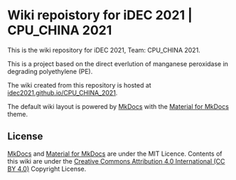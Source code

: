 # Wiki repoistory for iDEC 2021 | CPU_CHINA 2021

This is the wiki repository for iDEC 2021, Team: CPU_CHINA 2021.

This is a project based on the direct everlution of manganese peroxidase in degrading polyethylene (PE).

The wiki created from this repository is hosted at [idec2021.github.io/CPU_CHINA_2021](https://idec2021.github.io/CPU_CHINA_2021).

The default wiki layout is powered by [MkDocs](http://mkdocs.org) with the [Material for MkDocs](https://squidfunk.github.io/mkdocs-material/) theme.

## License

[MkDocs](http://mkdocs.org) and [Material for MkDocs](https://squidfunk.github.io/mkdocs-material/) are under the MIT Licence. Contents of this wiki are under the [Creative Commons Attribution 4.0 International (CC BY 4.0)](https://creativecommons.org/licenses/by/4.0/legalcode) Copyright License.
